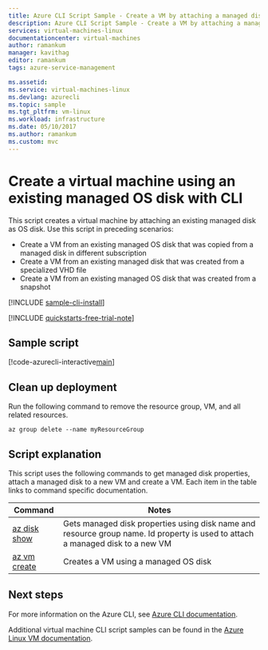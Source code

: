 ```yaml
---
title: Azure CLI Script Sample - Create a VM by attaching a managed disk as OS disk | Microsoft Docs
description: Azure CLI Script Sample - Create a VM by attaching a managed disk as OS disk
services: virtual-machines-linux
documentationcenter: virtual-machines
author: ramankum
manager: kavithag
editor: ramankum
tags: azure-service-management

ms.assetid:
ms.service: virtual-machines-linux
ms.devlang: azurecli
ms.topic: sample
ms.tgt_pltfrm: vm-linux
ms.workload: infrastructure
ms.date: 05/10/2017
ms.author: ramankum
ms.custom: mvc
---
```


# Create a virtual machine using an existing managed OS disk with CLI

This script creates a virtual machine by attaching an existing managed disk as OS disk. Use this script in preceding scenarios:
* Create a VM from an existing managed OS disk that was copied from a managed disk in different subscription
* Create a VM from an existing managed disk that was created from a specialized VHD file 
* Create a VM from an existing managed OS disk that was created from a snapshot 

[!INCLUDE [sample-cli-install](../../../includes/sample-cli-install.md)]

[!INCLUDE [quickstarts-free-trial-note](../../../includes/quickstarts-free-trial-note.md)]

## Sample script

[!code-azurecli-interactive[main](../../../cli_scripts/virtual-machine/create-vm-attach-existing-managed-os-disk/create-vm-attach-existing-managed-os-disk.sh "Create VM from a managed disk")]

## Clean up deployment 

Run the following command to remove the resource group, VM, and all related resources.

```azurecli-interactive 
az group delete --name myResourceGroup
```

## Script explanation

This script uses the following commands to get managed disk properties, attach a managed disk to a new VM and create a VM. Each item in the table links to command specific documentation.


|                                Command                                 |                                                             Notes                                                              |
|------------------------------------------------------------------------|--------------------------------------------------------------------------------------------------------------------------------|
| [az disk show](https://docs.microsoft.com/cli/azure/disk#az_disk_show) | Gets managed disk properties using disk name and resource group name. Id property is used to attach a managed disk to a new VM |
|  [az vm create](https://docs.microsoft.com/cli/azure/vm#az_vm_create)  |                                              Creates a VM using a managed OS disk                                              |

## Next steps

For more information on the Azure CLI, see [Azure CLI documentation](https://docs.microsoft.com/cli/azure/overview).

Additional virtual machine CLI script samples can be found in the [Azure Linux VM documentation](../linux/cli-samples.md?toc=%2fazure%2fvirtual-machines%2flinux%2ftoc.json).
